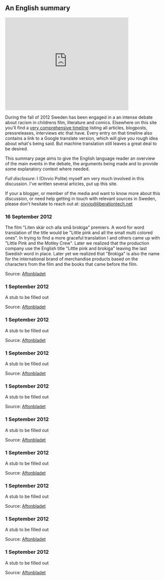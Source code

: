 
An English summary 
-------------------

<iframe src="http://player.vimeo.com/video/47505511?title=0&amp;byline=0&amp;portrait=0" width="400" height="300" frameborder="0" webkitAllowFullScreen mozallowfullscreen allowFullScreen></iframe>



During the fall of 2012 Sweden has been engaged in a an intense debate about racism in childrens film, literature and comics. Elsewhere on this site you'll find a [very comprehensive timeline](/thedebate) listing all articles, blogposts, pressreleases,  interviews etc that have. Every entry on that timeline also contains a link to a Google translate version, which will give you rough idea about what's being said. But machine translation still leaves a great deal to be desired.

This summary page  aims to give the English language reader an overview of the main events in the debate, the arguments being made and to provide some explanatory context where needed.

_Full disclosure_: I (Oivvio Polite) myself am very much involved in this discussion. I've written several articles, put up this site. 

If your a blogger, or member of the media and want to know more about this discussion, or need help getting in touch with relevant sources in Sweden, please don't hesitate to reach out at: oivvio@liberationtech.net 




### 16 September 2012

The film "Liten skär och alla små brokiga" premiers. A word for word translation of the title would be "Little pink and all the small multi colored ones". In trying to find a more graceful translation I and others came up with "Little Pink and the Motley Crew". Later we realized that the production company use the English title "Little pink and brokiga" leaving the last Swedish word in place. Later yet we realized that "Brokiga" is also the name for the international brand of merchandise products based on the characters from the film and the books that came before the film.



Source: [Aftonbladet](http://www.aftonbladet.se/nyheter/article15499308.ab)


### 1 September 2012

A stub to be filled out 

Source: [Aftonbladet](http://www.aftonbladet.se/nyheter/article15499308.ab)


### 1 September 2012

A stub to be filled out 

Source: [Aftonbladet](http://www.aftonbladet.se/nyheter/article15499308.ab)

### 1 September 2012

A stub to be filled out 

Source: [Aftonbladet](http://www.aftonbladet.se/nyheter/article15499308.ab)


### 1 September 2012

A stub to be filled out 

Source: [Aftonbladet](http://www.aftonbladet.se/nyheter/article15499308.ab)


### 1 September 2012

A stub to be filled out 

Source: [Aftonbladet](http://www.aftonbladet.se/nyheter/article15499308.ab)


### 1 September 2012

A stub to be filled out 

Source: [Aftonbladet](http://www.aftonbladet.se/nyheter/article15499308.ab)


### 1 September 2012

A stub to be filled out 

Source: [Aftonbladet](http://www.aftonbladet.se/nyheter/article15499308.ab)


### 1 September 2012

A stub to be filled out 

Source: [Aftonbladet](http://www.aftonbladet.se/nyheter/article15499308.ab)


### 1 September 2012

A stub to be filled out 

Source: [Aftonbladet](http://www.aftonbladet.se/nyheter/article15499308.ab)



